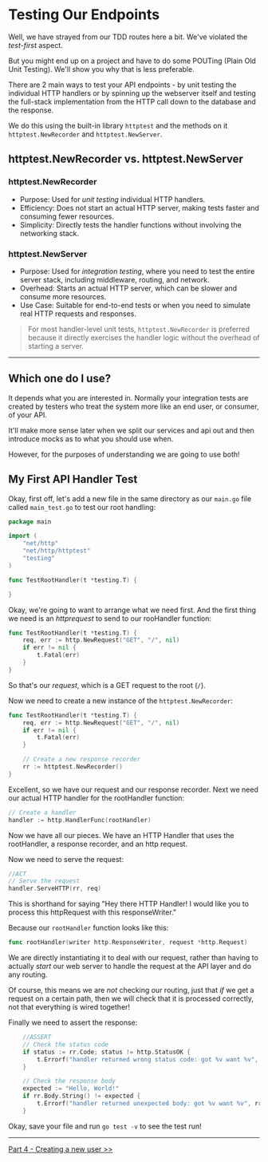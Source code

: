 # Testing Our Endpoints

Well, we have strayed from our TDD routes here a bit. We've violated the *test-first* aspect.

But you might end up on a project and have to do some POUTing (Plain Old Unit Testing). We'll show you why that is less preferable.

There are 2 main ways to test your API endpoints - by unit testing the individual HTTP handlers or by spinning up the webserver itself and testing the full-stack implementation from the HTTP call down to the database and the response.

We do this using the built-in library `httptest` and the methods on it `httptest.NewRecorder` and `httptest.NewServer`.

## httptest.NewRecorder vs. httptest.NewServer

### httptest.NewRecorder

- Purpose: Used for *unit testing* individual HTTP handlers.
- Efficiency: Does not start an actual HTTP server, making tests faster and consuming fewer resources.
- Simplicity: Directly tests the handler functions without involving the networking stack.

### httptest.NewServer
- Purpose: Used for *integration testing*, where you need to test the entire server stack, including middleware, routing, and network.
- Overhead: Starts an actual HTTP server, which can be slower and consume more resources.
- Use Case: Suitable for end-to-end tests or when you need to simulate real HTTP requests and responses.

>For most handler-level unit tests, `httptest.NewRecorder` is preferred because it directly exercises the handler logic without the overhead of starting a server.

---

## Which one do I use?

It depends what you are interested in. Normally your integration tests are created by testers who treat the system more like an end user, or consumer, of your API.

It'll make more sense later when we split our services and api out and then introduce mocks as to what you should use when.

However, for the purposes of understanding we are going to use both!

## My First API Handler Test

Okay, first off, let's add a new file in the same directory as our `main.go` file called `main_test.go` to test our root handling:

```go
package main

import (
	"net/http"
	"net/http/httptest"
	"testing"
)

func TestRootHandler(t *testing.T) {

}
```

Okay, we're going to want to arrange what we need first. And the first thing we need is an *httprequest* to send to our rooHandler function:

```go
func TestRootHandler(t *testing.T) {
    req, err := http.NewRequest("GET", "/", nil)
    if err != nil {
        t.Fatal(err)
    }
}
```

So that's our *request*, which is a GET request to the root (`/`).

Now we need to create a new instance of the `httptest.NewRecorder`:

```go
func TestRootHandler(t *testing.T) {
    req, err := http.NewRequest("GET", "/", nil)
    if err != nil {
        t.Fatal(err)
    }

    // Create a new response recorder
    rr := httptest.NewRecorder()
}
```

Excellent, so we have our request and our response recorder. Next we need our actual HTTP handler for the rootHandler function:

```go
// Create a handler
handler := http.HandlerFunc(rootHandler)
```

Now we have all our pieces. We have an HTTP Handler that uses the rootHandler, a response recorder, and an http request.

Now we need to serve the request:

```go
//ACT
// Serve the request
handler.ServeHTTP(rr, req)
```

This is shorthand for saying "Hey there HTTP Handler! I would like you to process this httpRequest with this responseWriter."

Because our `rootHandler` function looks like this:

```go
func rootHandler(writer http.ResponseWriter, request *http.Request) 
```

We are directly instantiating it to deal with our request, rather than having to actually *start* our web server to handle the request at the API layer and do any routing.

Of course, this means we are *not* checking our routing, just that *if* we get a request on a certain path, then we will check that it is processed correctly, not that everything is wired together!

Finally we need to assert the response:

```go
    //ASSERT
    // Check the status code
    if status := rr.Code; status != http.StatusOK {
        t.Errorf("handler returned wrong status code: got %v want %v", status, http.StatusOK)
    }

    // Check the response body
    expected := "Hello, World!"
    if rr.Body.String() != expected {
        t.Errorf("handler returned unexpected body: got %v want %v", rr.Body.String(), expected)
    }
```

Okay, save your file and run `go test -v` to see the test run!

----

[Part 4 - Creating a new user >>](/Part4/posting_and_creating.md)